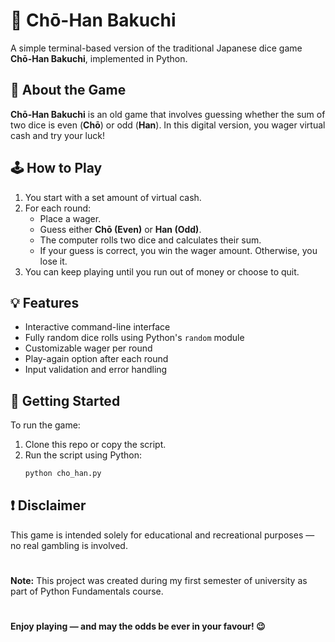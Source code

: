 # 🎲 Chō-Han Bakuchi

A simple terminal-based version of the traditional Japanese dice game **Chō-Han Bakuchi**, implemented in Python.

## 📖 About the Game

**Chō-Han Bakuchi** is an old game that involves guessing whether the sum of two dice is even (**Chō**) or odd (**Han**). In this digital version, you wager virtual cash and try your luck!

## 🕹️ How to Play

1. You start with a set amount of virtual cash.
2. For each round:
   - Place a wager.
   - Guess either **Chō (Even)** or **Han (Odd)**.
   - The computer rolls two dice and calculates their sum.
   - If your guess is correct, you win the wager amount. Otherwise, you lose it.
3. You can keep playing until you run out of money or choose to quit.

## 💡 Features

- Interactive command-line interface
- Fully random dice rolls using Python's `random` module
- Customizable wager per round
- Play-again option after each round
- Input validation and error handling

## 🚀 Getting Started

To run the game:

1. Clone this repo or copy the script.
2. Run the script using Python:
   ```bash
   python cho_han.py
   ```

## ❗ Disclaimer
This game is intended solely for educational and recreational purposes — no real gambling is involved.

#
**Note:** This project was created during my first semester of university as part of Python Fundamentals course.

#
**Enjoy playing — and may the odds be ever in your favour! 😉**
